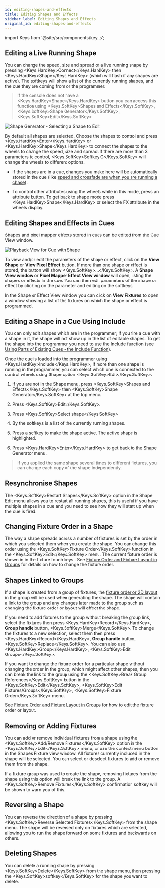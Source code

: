 ```yaml
---
id: editing-shapes-and-effects
title: Editing Shapes and Effects
sidebar_label: Editing Shapes and Effects
original_id: editing-shapes-and-effects
---
```


import Keys from '@site/src/components/key.ts';

Editing a Live Running Shape
----------------------------

You can change the speed, size and spread of a live running shape by
pressing <Keys.HardKey>Connect</Keys.HardKey> then <Keys.HardKey>Shape</Keys.HardKey> (which will flash if any shapes are
active). The softkeys will show a list of the currently running shapes,
and the cue they are coming from or the programmer.

>   If the console does not have a <Keys.HardKey>Shape</Keys.HardKey> button you can access this
    function using <Keys.SoftKey>Shapes and Effects</Keys.SoftKey>, <Keys.SoftKey>Shape Generator</Keys.SoftKey>, <Keys.SoftKey>Edit</Keys.SoftKey>

![Shape Generator - Selecting a Shape to Edit](/docs/images/Shape-Generator-Selecting-a-Shape-to-Edit.png)

By default all shapes are selected. Choose the shapes to control and
press <Keys.HardKey>Enter</Keys.HardKey> or <Keys.HardKey>Shape</Keys.HardKey> to connect the shapes to the wheels to
change the speed, size and spread. If there are more than 3 parameters
to control, <Keys.SoftKey>Softkey G</Keys.SoftKey> will change the wheels to different options.

-   If the shapes are in a cue, changes you make here will be
    automatically stored in the cue (like 
    [speed and crossfade are when you are running a chase](../chases/chase-playback.md#setting-speed-and-crossfade-for-a-chase)).

-   To control other attributes using the wheels while in this mode,
    press an attribute button. To get back to shape mode press <Keys.HardKey>Shape</Keys.HardKey>
    or select the FX attribute in the wheels display.

Editing Shapes and Effects in Cues
----------------------------------

Shapes and pixel mapper effects stored in cues can be edited from the
Cue View window.

![Playback View for Cue with Shape](/docs/images/Playback-View-for-Cue-with-Shape.png)

To view and/or edit the parameters of the shape or effect, click on the
<strong>View Shape</strong> or <strong>View Pixel Effect</strong> button. If more than one shape or effect
is stored, the button will show <Keys.SoftKey>...</Keys.SoftKey>. A <strong>Shape View window</strong> or **Pixel
Mapper Effect View window** will open, listing the shapes or effects in
the cue. You can then edit parameters of the shape or effect by clicking
on the parameter and editing on the softkeys.

In the Shape or Effect View window you can click on <strong>View Fixtures</strong> to
open a window showing a list of the fixtures on which the shape or
effect is programmed.

Editing a Shape in a Cue Using Include
--------------------------------------

You can only edit shapes which are in the programmer; if you fire a cue
with a shape in it, the shape will not show up in the list of editable
shapes. To get the shape into the programmer you need to use the Include
function (see 
[Using Parts of Existing Cues - the Include Function](../cues/editing-cues.md#using-parts-of-existing-cues-the-include-function)).

Once the cue is loaded into the programmer using <Keys.HardKey>Include</Keys.HardKey>, if more than
one shape is running in the programmer, you can select which one is
connected to the control wheels using Shape option <Keys.SoftKey>Edit</Keys.SoftKey>.

1. If you are not in the Shape menu, press <Keys.SoftKey>Shapes and Effects</Keys.SoftKey> then
<Keys.SoftKey>Shape Generator</Keys.SoftKey> at the top menu.

2. Press <Keys.SoftKey>Edit</Keys.SoftKey>.

3. Press <Keys.SoftKey>Select shape</Keys.SoftKey>

4. By the softkeys is a list of the currently running shapes.

5. Press a softkey to make the shape active. The active shape is
highlighted.

6. Press <Keys.HardKey>Enter</Keys.HardKey> to get back to the Shape Generator menu.

>   If you applied the same shape several times to different fixtures,
    you can change each copy of the shape independently.

Resynchronise Shapes
--------------------

The <Keys.SoftKey>Restart Shapes</Keys.SoftKey> option in the Shape Edit menu allows you to
restart all running shapes, this is useful if you have multiple shapes
in a cue and you need to see how they will start up when the cue is
fired.

Changing Fixture Order in a Shape
---------------------------------

The way a shape spreads across a number of fixtures is set by the order
in which you selected them when you create the shape. You can change
this order using the <Keys.SoftKey>Fixture Order</Keys.SoftKey> function in the <Keys.SoftKey>Edit</Keys.SoftKey> menu.
The current fixture order is shown in in the fixture touch keys . See
[Fixture Order and Fixture Layout in Groups](../controlling-fixtures/fixture-groups.md#fixture-order-and-fixture-layout-in-groups)
for details on how to change the fixture order.

Shapes Linked to Groups
-----------------------

If a shape is created from a group of fixtures, the 
[fixture order or 2D layout](../controlling-fixtures/fixture-groups.md#fixture-order-and-fixture-layout-in-groups)
in the group will be used when generating the shape. The shape
will contain a link to the group and any changes later made to the group
such as changing the fixture order or layout will affect the shape.

If you need to add fixtures to the group without breaking the group
link, select the fixtures then press <Keys.HardKey>Record</Keys.HardKey>, <strong>Group handle</strong> button,
<Keys.SoftKey>Merge</Keys.SoftKey>. To change the fixtures to a new selection, select them then
press <Keys.HardKey>Record</Keys.HardKey>, <strong>Group handle</strong> button, <Keys.SoftKey>Replace</Keys.SoftKey>. You can also use
<Keys.HardKey>Group</Keys.HardKey>, <Keys.SoftKey>Edit Groups</Keys.SoftKey>.

If you want to change the fixture order for a particular shape without
changing the order in the group, which might affect other shapes, then
you can break the link to the group using the <Keys.SoftKey>Break Group References</Keys.SoftKey>
button in the <Keys.SoftKey>Edit</Keys.SoftKey>, <Keys.SoftKey>Edit Fixtures/Groups</Keys.SoftKey>, <Keys.SoftKey>Fixture Order</Keys.SoftKey> menu.

See [Fixture Order and Fixture Layout in Groups](../controlling-fixtures/fixture-groups.md#fixture-order-and-fixture-layout-in-groups) for how to edit the fixture order or
layout.

Removing or Adding Fixtures
---------------------------

You can add or remove individual fixtures from a shape using the
<Keys.SoftKey>Add/Remove Fixtures</Keys.SoftKey> option in the <Keys.SoftKey>Edit</Keys.SoftKey> menu, or use the context
menu button in the Shapes Fixture view window. All fixtures currently
included in the shape will be selected. You can select or deselect
fixtures to add or remove them from the shape.

If a fixture group was used to create the shape, removing fixtures from
the shape using this option will break the link to the group. A <Keys.SoftKey>Remove
Fixtures</Keys.SoftKey> confirmation softkey will be shown to warn you of this.

Reversing a Shape
-----------------

You can reverse the direction of a shape by pressing <Keys.SoftKey>Reverse Selected
Fixtures</Keys.SoftKey> from the shape menu. The shape will be reversed only on
fixtures which are selected, allowing you to run the shape forward on
some fixtures and backwards on others.

Deleting Shapes
---------------

You can delete a running shape by pressing <Keys.SoftKey>Delete</Keys.SoftKey> from the shape
menu, then pressing the <Keys.SoftKey>softkey</Keys.SoftKey> for the shape you want to delete.